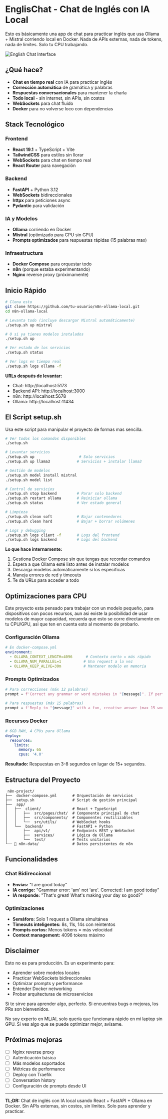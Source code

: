# EnglisChat - Chat de Inglés con IA Local

Esto es básicamente una app de chat para practicar inglés que usa Ollama + Mistral corriendo local en Docker. Nada de APIs externas, nada de tokens, nada de límites. Solo tu CPU trabajando.

![English Chat Interface](./assets/banner.png)

## ¿Qué hace?

- **Chat en tiempo real** con IA para practicar inglés
- **Corrección automática** de gramática y palabras  
- **Respuestas conversacionales** para mantener la charla
- **Todo local** - sin internet, sin APIs, sin costos
- **WebSockets** para chat fluido
- **Docker** para no volverse loco con dependencias

## Stack Tecnológico

### Frontend
- **React 19.1** + TypeScript + Vite
- **TailwindCSS** para estilos sin llorar
- **WebSockets** para chat en tiempo real
- **React Router** para navegación

### Backend  
- **FastAPI** + Python 3.12
- **WebSockets** bidireccionales
- **httpx** para peticiones async
- **Pydantic** para validación

### IA y Modelos
- **Ollama** corriendo en Docker
- **Mistral** (optimizado para CPU sin GPU)
- **Prompts optimizados** para respuestas rápidas (15 palabras max)

### Infraestructura
- **Docker Compose** para orquestar todo
- **n8n** (porque estaba experimentando)
- **Nginx** reverse proxy (próximamente)

## Inicio Rápido

```bash
# Clona esto
git clone https://github.com/tu-usuario/n8n-ollama-local.git
cd n8n-ollama-local

# Levanta todo (incluye descargar Mistral automáticamente)
./setup.sh up mistral

# O si ya tienes modelos instalados
./setup.sh up

# Ver estado de los servicios
./setup.sh status

# Ver logs en tiempo real
./setup.sh logs ollama -f
```

**URLs después de levantar:**
- Chat: http://localhost:5173
- Backend API: http://localhost:3000
- n8n: http://localhost:5678
- Ollama: http://localhost:11434

## El Script setup.sh

Usa este script para manipular el proyecto de formas mas sencilla.

```bash
# Ver todos los comandos disponibles
./setup.sh

# Levantar servicios
./setup.sh up                    # Solo servicios
./setup.sh up llama3            # Servicios + instalar llama3

# Gestión de modelos
./setup.sh model install mistral
./setup.sh model list

# Control de servicios  
./setup.sh stop backend         # Parar solo backend
./setup.sh restart ollama       # Reiniciar ollama
./setup.sh status               # Ver estado general

# Limpieza
./setup.sh clean soft           # Bajar contenedores
./setup.sh clean hard           # Bajar + borrar volúmenes

# Logs y debugging
./setup.sh logs client -f       # Logs del frontend
./setup.sh logs backend         # Logs del backend
```

**Lo que hace internamente:**
1. Gestiona Docker Compose sin que tengas que recordar comandos
2. Espera a que Ollama esté listo antes de instalar modelos
3. Descarga modelos automáticamente si los especificas
4. Maneja errores de red y timeouts
5. Te da URLs para acceder a todo

## Optimizaciones para CPU

Este proyecto esta pensado para trabajar con un modelo pequeño, para dispositivos con pocos recursos, aun asi existe la posibilidad de usar modelos de mayor
capacidad, recuerda que esto se corre directamente en tu CPU/GPU, asi que ten en cuenta esto al momento de probarlo.

### Configuración Ollama
```yaml
# En docker-compose.yml
environment:
  - OLLAMA_CONTEXT_LENGTH=4096      # Contexto corto = más rápido
  - OLLAMA_NUM_PARALLEL=1          # Una request a la vez
  - OLLAMA_KEEP_ALIVE=30m          # Mantener modelo en memoria
```

### Prompts Optimizados
```python
# Para correcciones (máx 12 palabras)
prompt = f'Correct any grammar or word mistakes in "{message}". If perfect, reply "Looks great!". Max 12 words.'

# Para respuestas (máx 15 palabras) 
prompt = f'Reply to "{message}" with a fun, creative answer (max 15 words). Ask a playful question.'
```

### Recursos Docker
```yaml
# 6GB RAM, 4 CPUs para Ollama
deploy:
  resources:
    limits:
      memory: 6G
      cpus: '4.0'
```

**Resultado:** Respuestas en 3-8 segundos en lugar de 15+ segundos.

## Estructura del Proyecto

```
 n8n-project/
├──  docker-compose.yml       # Orquestación de servicios
├──  setup.sh                 # Script de gestión principal  
├──  app/
│   ├──  client/              # React + TypeScript
│   │   ├──  src/pages/chat/  # Componente principal de chat
│   │   ├──  src/components/  # Componentes reutilizables
│   │   └──  src/utils/       # WebSocket hooks
│   └──  backend/             # FastAPI + Python
│       ├──  api/v1/          # Endpoints REST y WebSocket
│       ├──  services/        # Lógica de Ollama
│       └──  test/            # Tests unitarios
└── 📁 n8n-data/               # Datos persistentes de n8n
```

## Funcionalidades

###  Chat Bidireccional
- **Envías:** "I are good today"
- **IA corrige:** "Grammar error: 'am' not 'are'. Corrected: I am good today"  
- **IA responde:** "That's great! What's making your day so good?"

###  Optimizaciones
- **Semáforo:** Solo 1 request a Ollama simultánea
- **Timeouts inteligentes:** 8s, 11s, 14s con reintentos
- **Prompts cortos:** Menos tokens = más velocidad
- **Context management:** 4096 tokens máximo

## Disclaimer

Esto no es para producción. Es un experimento para:
-  Aprender sobre modelos locales
-  Practicar WebSockets bidireccionales  
-  Optimizar prompts y performance
-  Entender Docker networking
-  Probar arquitecturas de microservicios

Si te sirve para aprender algo, perfecto. Si encuentras bugs o mejoras, los PRs son bienvenidos.

No soy experto en ML/AI, solo quería que funcionara rápido en mi laptop sin GPU. Si ves algo que se puede optimizar mejor, avísame.

## Próximas mejoras

- [ ] Nginx reverse proxy
- [ ] Autenticación básica
- [ ] Más modelos soportados
- [ ] Métricas de performance
- [ ] Deploy con Traefik
- [ ] Conversation history
- [ ] Configuración de prompts desde UI

---

**TL;DR:** Chat de inglés con IA local usando React + FastAPI + Ollama en Docker. Sin APIs externas, sin costos, sin límites. Solo para aprender y practicar.
